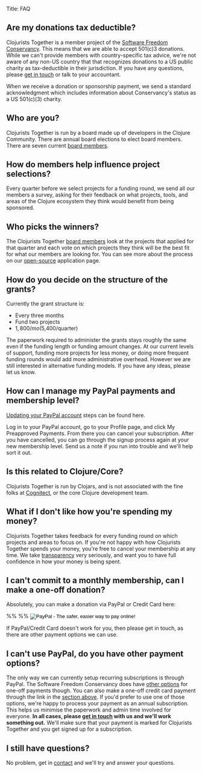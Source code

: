 Title: FAQ


## Are my donations tax deductible?

Clojurists Together is a member project of the [Software Freedom Conservancy](https://sfconservancy.org). This means that we are able to accept 501\(c)3 donations. While we can't provide members with country-specific tax advice, we're not aware of any non-US country that that recognizes donations to a US public charity as tax-deductible in their jurisdiction. If you have any questions, please [get in touch](/contact) or talk to your accountant.

When we receive a donation or sponsorship payment, we send a standard acknowledgment which includes information about Conservancy's status as a US 501(c)(3) charity. 

## Who are you?

Clojurists Together is run by a board made up of developers in the Clojure Community. There are annual board elections to elect board members. There are seven current [board members](/team).

## How do members help influence project selections?

Every quarter before we select projects for a funding round, we send all our members a survey, asking for their feedback on what projects, tools, and areas of the Clojure ecosystem they think would benefit from being sponsored.

## Who picks the winners?

The Clojurists Together [board members](/team) look at the projects that applied for that quarter and each vote on which projects they think will be the best fit for what our members are looking for. You can see more about the process on our [open-source](/open-source) application page.

## How do you decide on the structure of the grants?

Currently the grant structure is:

* Every three months
* Fund two projects
* $1,800/mo ($5,400/quarter)

The paperwork required to administer the grants stays roughly the same even if the funding length or funding amount changes. At our current levels of support, funding more projects for less money, or doing more frequent funding rounds would add more administrative overhead. However we are still interested in alternative funding models. If you have any ideas, please let us know.

## How can I manage my PayPal payments and membership level?

[Updating your PayPal account](/docs/paypal-update) steps can be found here.

Log in to your PayPal account, go to your Profile page, and click My Preapproved Payments. From there you can cancel your subscription. After you have cancelled, you can go through the signup process again at your new membership level. Send us a note if you run into trouble and we'll help sort it out.

## Is this related to Clojure/Core?

Clojurists Together is run by Clojars, and is not associated with the fine folks at [Cognitect](https://cognitect.com), or the core Clojure development team.

## What if I don't like how you're spending my money?

Clojurists Together takes feedback for every funding round on which projects and areas to focus on. If you're not happy with how Clojurists Together spends your money, you're free to cancel your membership at any time. We take [transparency](/transparency) very seriously, and want you to have full confidence in how your money is being spent.

## I can't commit to a monthly membership, can I make a one-off donation?

Absolutely, you can make a donation via PayPal or Credit Card here:

<form action="https://www.paypal.com/cgi-bin/webscr" method="post" target="_top">
%<input type="hidden" name="cmd" value="_s-xclick">%
%<input type="hidden" name="hosted_button_id" value="CXEQ6V4DH9NNW">%
<input type="image" %src="https://www.paypalobjects.com/en_US/i/btn/btn_donateCC_LG.gif"% border="0" name="submit" alt="PayPal - The safer, easier way to pay online!">
<img alt="" border="0" %src="https://www.paypalobjects.com/en_US/i/scr/pixel.gif"% width="1" height="1">
</form>

If PayPal/Credit Card doesn't work for you, then please get in touch, as there are other payment options we can use.

## I can't use PayPal, do you have other payment options?

The only way we can currently setup recurring subscriptions is through PayPal. The Software Freedom Conservancy does have [other options](https://sfconservancy.org/donate/) for one-off payments though. You can also make a one-off credit card payment through the link in the [section above](#one-off-donation). If you'd prefer to use one of those options, we're happy to process your payment as an annual subscription. This helps us minimise the paperwork and admin time involved for everyone. **In all cases, please [get in touch](/contact/) with us and we'll work something out.** We'll make sure that your payment is marked for Clojurists Together and you get signed up for a subscription.

## I still have questions?

No problem, get in [contact](/contact) and we'll try and answer your questions.
